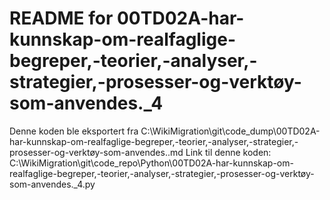# README for 00TD02A-har-kunnskap-om-realfaglige-begreper,-teorier,-analyser,-strategier,-prosesser-og-verktøy-som-anvendes._4
Denne koden ble eksportert fra C:\WikiMigration\git\code_dump\00TD02A-har-kunnskap-om-realfaglige-begreper,-teorier,-analyser,-strategier,-prosesser-og-verktøy-som-anvendes..md
Link til denne koden: C:\WikiMigration\git\code_repo\Python\00TD02A-har-kunnskap-om-realfaglige-begreper,-teorier,-analyser,-strategier,-prosesser-og-verktøy-som-anvendes._4.py
